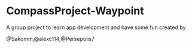 # CompassProject-Waypoint
A group project to learn app development and have some fun created by 

@Sakomm,@alexc114,@Persepolis7
